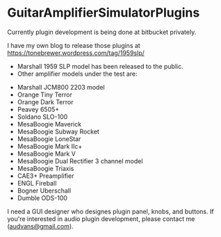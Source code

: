 # GuitarAmplifierSimulatorPlugins

Currently plugin development is being done at bitbucket privately.

I have my own blog to release those plugins at https://tonebrewer.wordpress.com/tag/1959slp/

- Marshall 1959 SLP model has been released to the public.
- Other amplifier models under the test are:
 * Marshall JCM800 2203 model
 * Orange Tiny Terror
 * Orange Dark Terror
 * Peavey 6505+
 * Soldano SLO-100
 * MesaBoogie Maverick
 * MesaBoogie Subway Rocket
 * MesaBoogie LoneStar
 * MesaBoogie Mark IIc+
 * MesaBoogie Mark V
 * MesaBoogie Dual Rectifier 3 channel model
 * MesaBoogie Triaxis
 * CAE3+ Preamplifier
 * ENGL Fireball
 * Bogner Uberschall
 * Dumble ODS-100

I need a GUI designer who designes plugin panel, knobs, and buttons. If you're interested in audio plugin development, please contact me (audvans@gmail.com).


